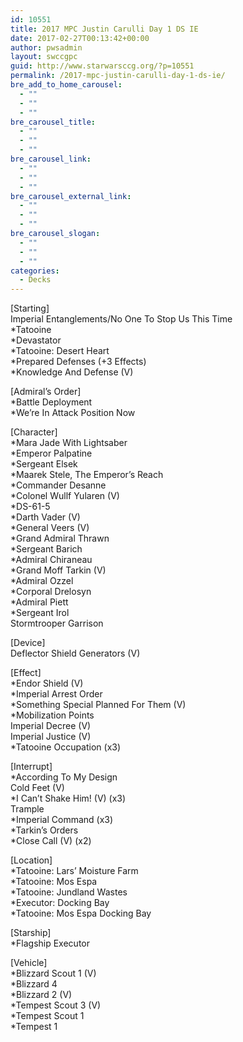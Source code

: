 ```yaml
---
id: 10551
title: 2017 MPC Justin Carulli Day 1 DS IE
date: 2017-02-27T00:13:42+00:00
author: pwsadmin
layout: swccgpc
guid: http://www.starwarsccg.org/?p=10551
permalink: /2017-mpc-justin-carulli-day-1-ds-ie/
bre_add_to_home_carousel:
  - ""
  - ""
  - ""
bre_carousel_title:
  - ""
  - ""
  - ""
bre_carousel_link:
  - ""
  - ""
  - ""
bre_carousel_external_link:
  - ""
  - ""
  - ""
bre_carousel_slogan:
  - ""
  - ""
  - ""
categories:
  - Decks
---
```

[Starting]  
Imperial Entanglements/No One To Stop Us This Time  
*Tatooine  
*Devastator  
*Tatooine: Desert Heart  
*Prepared Defenses (+3 Effects)  
*Knowledge And Defense (V)

[Admiral&#8217;s Order]  
*Battle Deployment  
*We&#8217;re In Attack Position Now

[Character]  
*Mara Jade With Lightsaber  
*Emperor Palpatine  
*Sergeant Elsek  
*Maarek Stele, The Emperor&#8217;s Reach  
*Commander Desanne  
*Colonel Wullf Yularen (V)  
*DS-61-5  
*Darth Vader (V)  
*General Veers (V)  
*Grand Admiral Thrawn  
*Sergeant Barich  
*Admiral Chiraneau  
*Grand Moff Tarkin (V)  
*Admiral Ozzel  
*Corporal Drelosyn  
*Admiral Piett  
*Sergeant Irol  
Stormtrooper Garrison

[Device]  
Deflector Shield Generators (V)

[Effect]  
*Endor Shield (V)  
*Imperial Arrest Order  
*Something Special Planned For Them (V)  
*Mobilization Points  
Imperial Decree (V)  
Imperial Justice (V)  
*Tatooine Occupation (x3)

[Interrupt]  
*According To My Design  
Cold Feet (V)  
*I Can&#8217;t Shake Him! (V) (x3)  
Trample  
*Imperial Command (x3)  
*Tarkin&#8217;s Orders  
*Close Call (V) (x2)

[Location]  
*Tatooine: Lars&#8217; Moisture Farm  
*Tatooine: Mos Espa  
*Tatooine: Jundland Wastes  
*Executor: Docking Bay  
*Tatooine: Mos Espa Docking Bay

[Starship]  
*Flagship Executor

[Vehicle]  
*Blizzard Scout 1 (V)  
*Blizzard 4  
*Blizzard 2 (V)  
*Tempest Scout 3 (V)  
*Tempest Scout 1  
*Tempest 1
